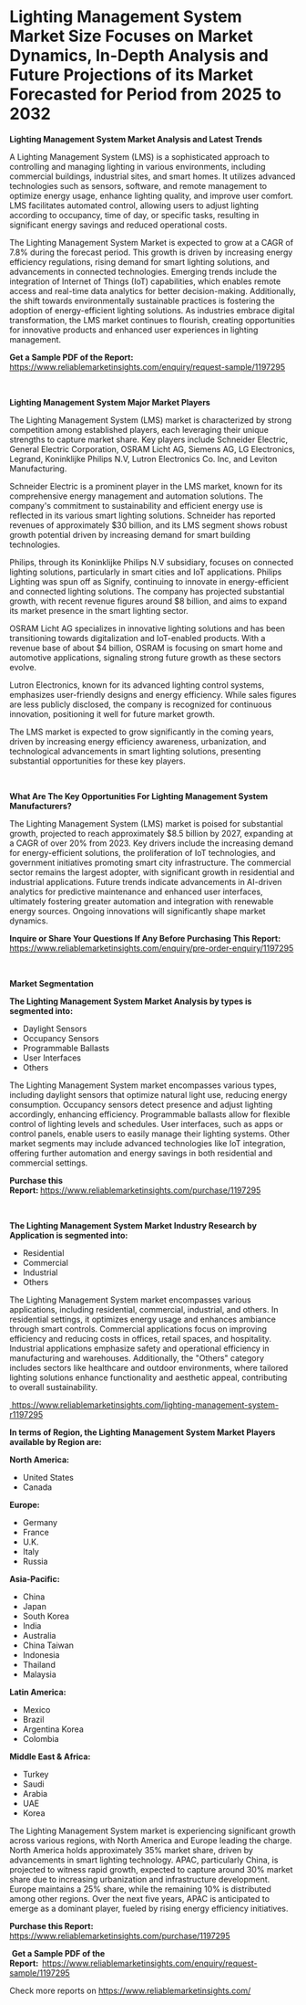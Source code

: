 <p><h1>Lighting Management System Market Size Focuses on Market Dynamics, In-Depth Analysis and Future Projections of its Market Forecasted for Period from 2025 to 2032</h1></p><p><strong>Lighting Management System Market Analysis and Latest Trends</strong></p>
<p><p>A Lighting Management System (LMS) is a sophisticated approach to controlling and managing lighting in various environments, including commercial buildings, industrial sites, and smart homes. It utilizes advanced technologies such as sensors, software, and remote management to optimize energy usage, enhance lighting quality, and improve user comfort. LMS facilitates automated control, allowing users to adjust lighting according to occupancy, time of day, or specific tasks, resulting in significant energy savings and reduced operational costs.</p><p>The Lighting Management System Market is expected to grow at a CAGR of 7.8% during the forecast period. This growth is driven by increasing energy efficiency regulations, rising demand for smart lighting solutions, and advancements in connected technologies. Emerging trends include the integration of Internet of Things (IoT) capabilities, which enables remote access and real-time data analytics for better decision-making. Additionally, the shift towards environmentally sustainable practices is fostering the adoption of energy-efficient lighting solutions. As industries embrace digital transformation, the LMS market continues to flourish, creating opportunities for innovative products and enhanced user experiences in lighting management.</p></p>
<p><strong>Get a Sample PDF of the Report:&nbsp;</strong> <a href="https://www.reliablemarketinsights.com/enquiry/request-sample/1197295?utm_campaign=2183&utm_medium=2&utm_source=Github&utm_content=ia&utm_term=09032025&utm_id=lighting-management-system">https://www.reliablemarketinsights.com/enquiry/request-sample/1197295</a></p>
<p>&nbsp;</p>
<p><strong>Lighting Management System Major Market Players</strong></p>
<p><p>The Lighting Management System (LMS) market is characterized by strong competition among established players, each leveraging their unique strengths to capture market share. Key players include Schneider Electric, General Electric Corporation, OSRAM Licht AG, Siemens AG, LG Electronics, Legrand, Koninklijke Philips N.V, Lutron Electronics Co. Inc, and Leviton Manufacturing.</p><p>Schneider Electric is a prominent player in the LMS market, known for its comprehensive energy management and automation solutions. The company's commitment to sustainability and efficient energy use is reflected in its various smart lighting solutions. Schneider has reported revenues of approximately $30 billion, and its LMS segment shows robust growth potential driven by increasing demand for smart building technologies.</p><p>Philips, through its Koninklijke Philips N.V subsidiary, focuses on connected lighting solutions, particularly in smart cities and IoT applications. Philips Lighting was spun off as Signify, continuing to innovate in energy-efficient and connected lighting solutions. The company has projected substantial growth, with recent revenue figures around $8 billion, and aims to expand its market presence in the smart lighting sector.</p><p>OSRAM Licht AG specializes in innovative lighting solutions and has been transitioning towards digitalization and IoT-enabled products. With a revenue base of about $4 billion, OSRAM is focusing on smart home and automotive applications, signaling strong future growth as these sectors evolve.</p><p>Lutron Electronics, known for its advanced lighting control systems, emphasizes user-friendly designs and energy efficiency. While sales figures are less publicly disclosed, the company is recognized for continuous innovation, positioning it well for future market growth.</p><p>The LMS market is expected to grow significantly in the coming years, driven by increasing energy efficiency awareness, urbanization, and technological advancements in smart lighting solutions, presenting substantial opportunities for these key players.</p></p>
<p>&nbsp;</p>
<p><strong>What Are The Key Opportunities For Lighting Management System Manufacturers?</strong></p>
<p><p>The Lighting Management System (LMS) market is poised for substantial growth, projected to reach approximately $8.5 billion by 2027, expanding at a CAGR of over 20% from 2023. Key drivers include the increasing demand for energy-efficient solutions, the proliferation of IoT technologies, and government initiatives promoting smart city infrastructure. The commercial sector remains the largest adopter, with significant growth in residential and industrial applications. Future trends indicate advancements in AI-driven analytics for predictive maintenance and enhanced user interfaces, ultimately fostering greater automation and integration with renewable energy sources. Ongoing innovations will significantly shape market dynamics.</p></p>
<p><strong>Inquire or Share Your Questions If Any Before Purchasing This Report:</strong> <a href="https://www.reliablemarketinsights.com/enquiry/pre-order-enquiry/1197295?utm_campaign=2183&utm_medium=2&utm_source=Github&utm_content=ia&utm_term=09032025&utm_id=lighting-management-system">https://www.reliablemarketinsights.com/enquiry/pre-order-enquiry/1197295</a></p>
<p>&nbsp;</p>
<p><strong>Market Segmentation</strong></p>
<p><strong>The Lighting Management System Market Analysis by types is segmented into:</strong></p>
<p><ul><li>Daylight Sensors</li><li>Occupancy Sensors</li><li>Programmable Ballasts</li><li>User Interfaces</li><li>Others</li></ul></p>
<p><p>The Lighting Management System market encompasses various types, including daylight sensors that optimize natural light use, reducing energy consumption. Occupancy sensors detect presence and adjust lighting accordingly, enhancing efficiency. Programmable ballasts allow for flexible control of lighting levels and schedules. User interfaces, such as apps or control panels, enable users to easily manage their lighting systems. Other market segments may include advanced technologies like IoT integration, offering further automation and energy savings in both residential and commercial settings.</p></p>
<p><strong>Purchase this Report:&nbsp;</strong><a href="https://www.reliablemarketinsights.com/purchase/1197295?utm_campaign=2183&utm_medium=2&utm_source=Github&utm_content=ia&utm_term=09032025&utm_id=lighting-management-system">https://www.reliablemarketinsights.com/purchase/1197295</a></p>
<p>&nbsp;</p>
<p><strong>The Lighting Management System Market Industry Research by Application is segmented into:</strong></p>
<p><ul><li>Residential</li><li>Commercial</li><li>Industrial</li><li>Others</li></ul></p>
<p><p>The Lighting Management System market encompasses various applications, including residential, commercial, industrial, and others. In residential settings, it optimizes energy usage and enhances ambiance through smart controls. Commercial applications focus on improving efficiency and reducing costs in offices, retail spaces, and hospitality. Industrial applications emphasize safety and operational efficiency in manufacturing and warehouses. Additionally, the "Others" category includes sectors like healthcare and outdoor environments, where tailored lighting solutions enhance functionality and aesthetic appeal, contributing to overall sustainability.</p></p>
<p><a href="https://www.reliablemarketinsights.com/lighting-management-system-r1197295?utm_campaign=2183&utm_medium=2&utm_source=Github&utm_content=ia&utm_term=09032025&utm_id=lighting-management-system">&nbsp;https://www.reliablemarketinsights.com/lighting-management-system-r1197295</a></p>
<p><strong>In terms of Region, the Lighting Management System Market Players available by Region are:</strong></p>
<p>
    <p> <strong> North America: </strong>
        <ul>
            <li>United States</li>
            <li>Canada</li>
        </ul>
        </p> 
    <p> <strong> Europe: </strong>
        <ul>
            <li>Germany</li>
            <li>France</li>
            <li>U.K.</li>
            <li>Italy</li>
            <li>Russia</li>
        </ul>
        </p> 
    <p> <strong> Asia-Pacific: </strong>
        <ul>
            <li>China</li>
            <li>Japan</li>
            <li>South Korea</li>
            <li>India</li>
            <li>Australia</li>
            <li>China Taiwan</li>
            <li>Indonesia</li>
            <li>Thailand</li>
            <li>Malaysia</li>
        </ul>
        </p> 
    <p> <strong> Latin America: </strong>
        <ul>
            <li>Mexico</li>
            <li>Brazil</li>
            <li>Argentina Korea</li>
            <li>Colombia</li>
        </ul>
        </p> 
    <p> <strong> Middle East & Africa: </strong>
        <ul>
            <li>Turkey</li>
            <li>Saudi</li>
            <li>Arabia</li>
            <li>UAE</li>
            <li>Korea</li>
        </ul>
    </p>
    </p>
<p><p>The Lighting Management System market is experiencing significant growth across various regions, with North America and Europe leading the charge. North America holds approximately 35% market share, driven by advancements in smart lighting technology. APAC, particularly China, is projected to witness rapid growth, expected to capture around 30% market share due to increasing urbanization and infrastructure development. Europe maintains a 25% share, while the remaining 10% is distributed among other regions. Over the next five years, APAC is anticipated to emerge as a dominant player, fueled by rising energy efficiency initiatives.</p></p>
<p><strong>Purchase this Report: </strong><a href="https://www.reliablemarketinsights.com/purchase/1197295?utm_campaign=2183&utm_medium=2&utm_source=Github&utm_content=ia&utm_term=09032025&utm_id=lighting-management-system">https://www.reliablemarketinsights.com/purchase/1197295</a></p>
<p>&nbsp;<strong>Get a Sample PDF of the Report:&nbsp;&nbsp;</strong><a href="https://www.reliablemarketinsights.com/enquiry/request-sample/1197295?utm_campaign=2183&utm_medium=2&utm_source=Github&utm_content=ia&utm_term=09032025&utm_id=lighting-management-system">https://www.reliablemarketinsights.com/enquiry/request-sample/1197295</a></p>
<p><strong></strong></p>
<p>Check more reports on <a href="https://www.reliablemarketinsights.com/?utm_campaign=2183&utm_medium=2&utm_source=Github&utm_content=ia&utm_term=09032025&utm_id=lighting-management-system">https://www.reliablemarketinsights.com/</a></p>